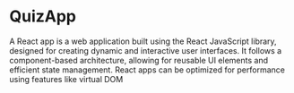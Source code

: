 # QuizApp
A React app is a web application built using the React JavaScript library, designed for creating dynamic and interactive user interfaces. It follows a component-based architecture, allowing for reusable UI elements and efficient state management. React apps can be optimized for performance using features like virtual DOM

